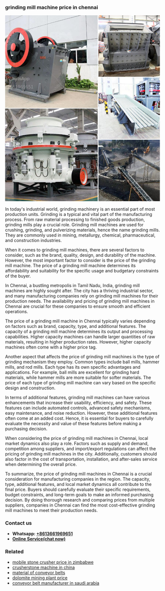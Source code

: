 <h3>grinding mill machine price in chennai</h3><img src='1702260363.jpg' alt=''><p>In today's industrial world, grinding machinery is an essential part of most production units. Grinding is a typical and vital part of the manufacturing process. From raw material processing to finished goods production, grinding mills play a crucial role. Grinding mill machines are used for crushing, grinding, and pulverizing materials, hence the name grinding mills. They are commonly used in mining, metallurgy, chemical, pharmaceutical, and construction industries.</p><p>When it comes to grinding mill machines, there are several factors to consider, such as the brand, quality, design, and durability of the machine. However, the most important factor to consider is the price of the grinding mill machine. The price of a grinding mill machine determines its affordability and suitability for the specific usage and budgetary constraints of the buyer.</p><p>In Chennai, a bustling metropolis in Tamil Nadu, India, grinding mill machines are highly sought after. The city has a thriving industrial sector, and many manufacturing companies rely on grinding mill machines for their production needs. The availability and pricing of grinding mill machines in Chennai are crucial for these companies to ensure smooth and efficient operations.</p><p>The price of a grinding mill machine in Chennai typically varies depending on factors such as brand, capacity, type, and additional features. The capacity of a grinding mill machine determines its output and processing capabilities. Higher capacity machines can handle larger quantities of raw materials, resulting in higher production rates. However, higher capacity machines often come with a higher price tag.</p><p>Another aspect that affects the price of grinding mill machines is the type of grinding mechanism they employ. Common types include ball mills, hammer mills, and rod mills. Each type has its own specific advantages and applications. For example, ball mills are excellent for grinding hard materials, while hammer mills are more suitable for softer materials. The price of each type of grinding mill machine can vary based on the specific design and construction.</p><p>In terms of additional features, grinding mill machines can have various enhancements that increase their usability, efficiency, and safety. These features can include automated controls, advanced safety mechanisms, easy maintenance, and noise reduction. However, these additional features often come at an added cost. Hence, it is essential for buyers to carefully evaluate the necessity and value of these features before making a purchasing decision.</p><p>When considering the price of grinding mill machines in Chennai, local market dynamics also play a role. Factors such as supply and demand, competition among suppliers, and import/export regulations can affect the pricing of grinding mill machines in the city. Additionally, customers should also factor in the cost of transportation, installation, and after-sales service when determining the overall price.</p><p>To summarize, the price of grinding mill machines in Chennai is a crucial consideration for manufacturing companies in the region. The capacity, type, additional features, and local market dynamics all contribute to the final price. Buyers should carefully evaluate their specific requirements, budget constraints, and long-term goals to make an informed purchasing decision. By doing thorough research and comparing prices from multiple suppliers, companies in Chennai can find the most cost-effective grinding mill machines to meet their production needs.</p><h3>Contact us</h3><ul><li><strong>Whatsapp:&nbsp;<a href="https://wa.me/8613661969651">+8613661969651</a></strong></li><li><a href="https://swt.shibang-china.com/?git&amp;zhl&amp;grinding mill machine price in chennai"><strong>Online Service(chat now)</strong></a></li></ul><h3>Related</h3><ul><li><a href='mobile stone crusher price in zimbabwe.md'>mobile stone crusher price in zimbabwe</a></li><li><a href='crusherstone machine in china.md'>crusherstone machine in china</a></li><li><a href='material of conveyor belts.md'>material of conveyor belts</a></li><li><a href='dolomite mining plant price.md'>dolomite mining plant price</a></li><li><a href='conveyor belt manufacturer in saudi arabia.md'>conveyor belt manufacturer in saudi arabia</a></li></ul>